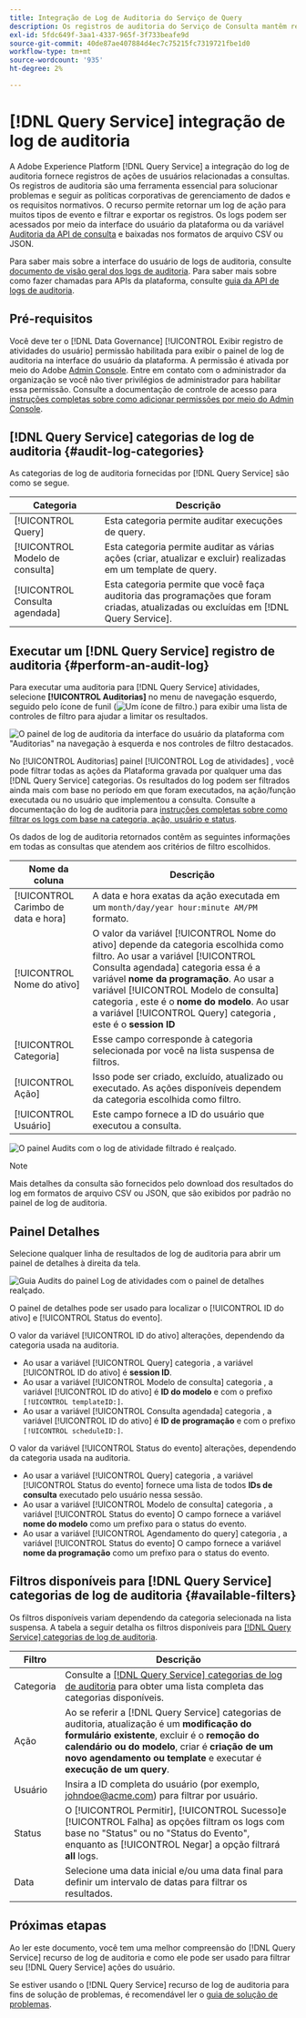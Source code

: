 ```yaml
---
title: Integração de Log de Auditoria do Serviço de Query
description: Os registros de auditoria do Serviço de Consulta mantêm registros de várias ações do usuário para formar uma trilha de auditoria para solucionar problemas ou seguir políticas corporativas de gerenciamento de dados e requisitos normativos. Este tutorial fornece uma visão geral dos recursos de log de auditoria específicos do Serviço de query.
exl-id: 5fdc649f-3aa1-4337-965f-3f733beafe9d
source-git-commit: 40de87ae407884d4ec7c75215fc7319721fbe1d0
workflow-type: tm+mt
source-wordcount: '935'
ht-degree: 2%

---
```


# [!DNL Query Service] integração de log de auditoria

A Adobe Experience Platform [!DNL Query Service] a integração do log de auditoria fornece registros de ações de usuários relacionadas a consultas. Os registros de auditoria são uma ferramenta essencial para solucionar problemas e seguir as políticas corporativas de gerenciamento de dados e os requisitos normativos. O recurso permite retornar um log de ação para muitos tipos de evento e filtrar e exportar os registros. Os logs podem ser acessados por meio da interface do usuário da plataforma ou da variável [Auditoria da API de consulta](https://www.adobe.io/experience-platform-apis/references/audit-query/) e baixadas nos formatos de arquivo CSV ou JSON.

Para saber mais sobre a interface do usuário de logs de auditoria, consulte [documento de visão geral dos logs de auditoria](../../landing/governance-privacy-security/audit-logs/overview.md). Para saber mais sobre como fazer chamadas para APIs da plataforma, consulte [guia da API de logs de auditoria](../../landing/api-guide.md).

## Pré-requisitos

Você deve ter o [!DNL Data Governance] [!UICONTROL Exibir registro de atividades do usuário] permissão habilitada para exibir o painel de log de auditoria na interface do usuário da plataforma. A permissão é ativada por meio do Adobe [Admin Console](https://adminconsole.adobe.com/). Entre em contato com o administrador da organização se você não tiver privilégios de administrador para habilitar essa permissão. Consulte a documentação de controle de acesso para [instruções completas sobre como adicionar permissões por meio do Admin Console](../../access-control/home.md).

## [!DNL Query Service] categorias de log de auditoria {#audit-log-categories}

As categorias de log de auditoria fornecidas por [!DNL Query Service] são como se segue.

| Categoria | Descrição |
|---|---|
| [!UICONTROL Query] | Esta categoria permite auditar execuções de query. |
| [!UICONTROL Modelo de consulta] | Esta categoria permite auditar as várias ações (criar, atualizar e excluir) realizadas em um template de query. |
| [!UICONTROL Consulta agendada] | Esta categoria permite que você faça auditoria das programações que foram criadas, atualizadas ou excluídas em [!DNL Query Service]. |

## Executar um [!DNL Query Service] registro de auditoria {#perform-an-audit-log}

Para executar uma auditoria para [!DNL Query Service] atividades, selecione **[!UICONTROL Auditorias]** no menu de navegação esquerdo, seguido pelo ícone de funil (![Um ícone de filtro.](../images/audit-log/filter.png)) para exibir uma lista de controles de filtro para ajudar a limitar os resultados.

![O painel de log de auditoria da interface do usuário da plataforma com &quot;Auditorias&quot; na navegação à esquerda e nos controles de filtro destacados.](../images/audit-log/filter-controls.png)

No [!UICONTROL Auditorias] painel [!UICONTROL Log de atividades] , você pode filtrar todas as ações da Plataforma gravada por qualquer uma das [!DNL Query Service] categorias. Os resultados do log podem ser filtrados ainda mais com base no período em que foram executados, na ação/função executada ou no usuário que implementou a consulta. Consulte a documentação do log de auditoria para [instruções completas sobre como filtrar os logs com base na categoria, ação, usuário e status](../../landing/governance-privacy-security/audit-logs/overview.md#managing-audit-logs-in-the-ui).

Os dados de log de auditoria retornados contêm as seguintes informações em todas as consultas que atendem aos critérios de filtro escolhidos.

| Nome da coluna | Descrição |
|---|---|
| [!UICONTROL Carimbo de data e hora] | A data e hora exatas da ação executada em um `month/day/year hour:minute AM/PM` formato. |
| [!UICONTROL Nome do ativo] | O valor da variável [!UICONTROL Nome do ativo] depende da categoria escolhida como filtro. Ao usar a variável [!UICONTROL Consulta agendada] categoria essa é a variável **nome da programação**. Ao usar a variável [!UICONTROL Modelo de consulta] categoria , este é o **nome do modelo**. Ao usar a variável [!UICONTROL Query] categoria , este é o **session ID** |
| [!UICONTROL Categoria] | Esse campo corresponde à categoria selecionada por você na lista suspensa de filtros. |
| [!UICONTROL Ação] | Isso pode ser criado, excluído, atualizado ou executado. As ações disponíveis dependem da categoria escolhida como filtro. |
| [!UICONTROL Usuário] | Este campo fornece a ID do usuário que executou a consulta. |

![O painel Audits com o log de atividade filtrado é realçado.](../images/audit-log/filtered-activity.png)

>[!NOTE]
>
>Mais detalhes da consulta são fornecidos pelo download dos resultados do log em formatos de arquivo CSV ou JSON, que são exibidos por padrão no painel de log de auditoria.

## Painel Detalhes

Selecione qualquer linha de resultados de log de auditoria para abrir um painel de detalhes à direita da tela.

![Guia Audits do painel Log de atividades com o painel de detalhes realçado.](../images/audit-log/details-panel.png)

O painel de detalhes pode ser usado para localizar o [!UICONTROL ID do ativo] e [!UICONTROL Status do evento].

O valor da variável [!UICONTROL ID do ativo] alterações, dependendo da categoria usada na auditoria.

* Ao usar a variável [!UICONTROL Query] categoria , a variável [!UICONTROL ID do ativo] é  **session ID**.
* Ao usar a variável [!UICONTROL Modelo de consulta] categoria , a variável [!UICONTROL ID do ativo] é **ID do modelo** e com o prefixo `[!UICONTROL templateID:]`.
* Ao usar a variável [!UICONTROL Consulta agendada] categoria , a variável [!UICONTROL ID do ativo] é  **ID de programação** e com o prefixo `[!UICONTROL scheduleID:]`.

O valor da variável [!UICONTROL Status do evento] alterações, dependendo da categoria usada na auditoria.

* Ao usar a variável [!UICONTROL Query] categoria , a variável [!UICONTROL Status do evento] fornece uma lista de todos **IDs de consulta** executado pelo usuário nessa sessão.
* Ao usar a variável [!UICONTROL Modelo de consulta] categoria , a variável [!UICONTROL Status do evento] O campo fornece a variável **nome do modelo** como um prefixo para o status do evento.
* Ao usar a variável [!UICONTROL Agendamento do query] categoria , a variável [!UICONTROL Status do evento] O campo fornece a variável **nome da programação** como um prefixo para o status do evento.

## Filtros disponíveis para [!DNL Query Service] categorias de log de auditoria {#available-filters}

Os filtros disponíveis variam dependendo da categoria selecionada na lista suspensa. A tabela a seguir detalha os filtros disponíveis para [[!DNL Query Service] categorias de log de auditoria](#audit-log-categories).

| Filtro | Descrição |
|---|---|
| Categoria | Consulte a [[!DNL Query Service] categorias de log de auditoria](#audit-log-categories) para obter uma lista completa das categorias disponíveis. |
| Ação | Ao se referir a [!DNL Query Service] categorias de auditoria, atualização é um **modificação do formulário existente**, excluir é o **remoção do calendário ou do modelo**, criar é **criação de um novo agendamento ou template** e executar é **execução de um query**. |
| Usuário | Insira a ID completa do usuário (por exemplo, johndoe@acme.com) para filtrar por usuário. |
| Status | O [!UICONTROL Permitir], [!UICONTROL Sucesso]e [!UICONTROL Falha] as opções filtram os logs com base no &quot;Status&quot; ou no &quot;Status do Evento&quot;, enquanto as [!UICONTROL Negar] a opção filtrará **all** logs. |
| Data | Selecione uma data inicial e/ou uma data final para definir um intervalo de datas para filtrar os resultados. |

## Próximas etapas

Ao ler este documento, você tem uma melhor compreensão do [!DNL Query Service] recurso de log de auditoria e como ele pode ser usado para filtrar seu [!DNL Query Service] ações do usuário.

Se estiver usando o [!DNL Query Service] recurso de log de auditoria para fins de solução de problemas, é recomendável ler o [guia de solução de problemas](../troubleshooting-guide.md).
